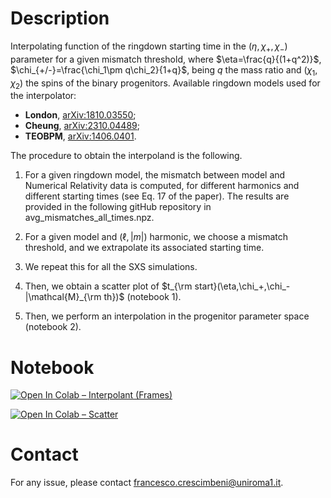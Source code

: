 # Description

Interpolating function of the ringdown starting time in the $(\eta,\chi_+,\chi_-)$ parameter for a given mismatch threshold, where $\eta=\frac{q}{(1+q^2)}$, $\chi_{+/-}=\frac{\chi_1\pm q\chi_2}{1+q}$, being $q$ the mass ratio and $(\chi_1,\chi_2)$ the spins of the binary progenitors.
Available ringdown models used for the interpolator:
- **London**, [arXiv:1810.03550](https://arxiv.org/abs/1810.03550);
- **Cheung**, [arXiv:2310.04489](https://arxiv.org/abs/2310.04489);
- **TEOBPM**, [arXiv:1406.0401](https://arxiv.org/abs/1406.0401).

The procedure to obtain the interpoland is the following.

1. For a given ringdown model, the mismatch between model and Numerical Relativity data is computed, for different harmonics and different starting times (see Eq. 17 of the paper). The results are provided in the following gitHub repository in avg_mismatches_all_times.npz.

2. For a given model and $(\ell,|m|)$ harmonic, we choose a mismatch threshold, and we extrapolate its associated starting time.
  
4. We repeat this for all the SXS simulations.

5. Then, we obtain a scatter plot of $t_{\rm start}(\eta,\chi_+,\chi_-|\mathcal{M}_{\rm th})$ (notebook 1).

6. Then, we perform an interpolation in the progenitor parameter space (notebook 2).

# Notebook
[![Open In Colab – Interpolant (Frames)](https://colab.research.google.com/assets/colab-badge.svg)](https://colab.research.google.com/github/francesco-crescimbeni/Interpolating-function-of-ringdown-starting-time/blob/main/t_start_eta_chip_chim_interpolant_frames.ipynb)

[![Open In Colab – Scatter](https://colab.research.google.com/assets/colab-badge.svg)](https://colab.research.google.com/github/francesco-crescimbeni/Interpolating-function-of-ringdown-starting-time/blob/main/t_start_eta_chip_chim_scatter.ipynb)

# Contact
For any issue, please contact francesco.crescimbeni@uniroma1.it.
